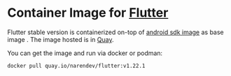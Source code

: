 #  Container Image for [Flutter](https://flutter.dev) 

Flutter stable version is containerized on-top of [android sdk image](https://quay.io/repository/narendev/android-sdk) as base image . The image hosted is in [Quay](https://quay.io).

You can get the image and run via docker or podman:

`docker pull quay.io/narendev/flutter:v1.22.1 `


